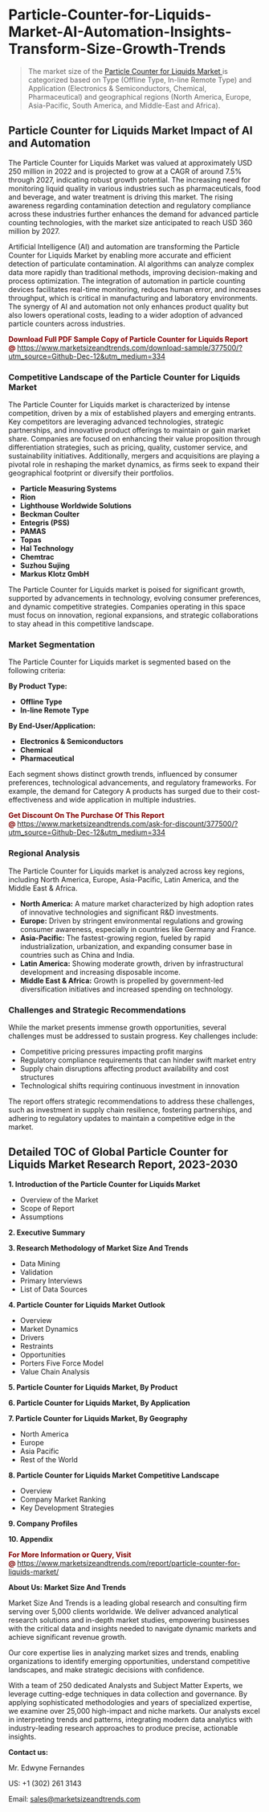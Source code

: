 <H1>Particle-Counter-for-Liquids-Market-AI-Automation-Insights-Transform-Size-Growth-Trends</H1><blockquote><p>The market size of the <a href="https://www.marketsizeandtrends.com/download-sample/377500/?utm_source=Github-Dec-12&amp;utm_medium=334" target="_blank">Particle Counter for Liquids Market </a>is categorized based on Type (Offline Type, In-line Remote Type) and Application (Electronics & Semiconductors, Chemical, Pharmaceutical) and geographical regions (North America, Europe, Asia-Pacific, South America, and Middle-East and Africa).</p></blockquote><p><h2>Particle Counter for Liquids Market Impact of AI and Automation</h2><p>The Particle Counter for Liquids Market was valued at approximately USD 250 million in 2022 and is projected to grow at a CAGR of around 7.5% through 2027, indicating robust growth potential. The increasing need for monitoring liquid quality in various industries such as pharmaceuticals, food and beverage, and water treatment is driving this market. The rising awareness regarding contamination detection and regulatory compliance across these industries further enhances the demand for advanced particle counting technologies, with the market size anticipated to reach USD 360 million by 2027.</p><p>Artificial Intelligence (AI) and automation are transforming the Particle Counter for Liquids Market by enabling more accurate and efficient detection of particulate contamination. AI algorithms can analyze complex data more rapidly than traditional methods, improving decision-making and process optimization. The integration of automation in particle counting devices facilitates real-time monitoring, reduces human error, and increases throughput, which is critical in manufacturing and laboratory environments. The synergy of AI and automation not only enhances product quality but also lowers operational costs, leading to a wider adoption of advanced particle counters across industries.</p></p><p><strong><span style="color: #800000;">Download Full PDF Sample Copy of Particle Counter for Liquids Report @</span>&nbsp;</strong><a href="https://www.marketsizeandtrends.com/download-sample/377500/?utm_source=Github-Dec-12&amp;utm_medium=334">https://www.marketsizeandtrends.com/download-sample/377500/?utm_source=Github-Dec-12&amp;utm_medium=334</a></p><h3>Competitive Landscape of the Particle Counter for Liquids Market</h3><p>The Particle Counter for Liquids market is characterized by intense competition, driven by a mix of established players and emerging entrants. Key competitors are leveraging advanced technologies, strategic partnerships, and innovative product offerings to maintain or gain market share. Companies are focused on enhancing their value proposition through differentiation strategies, such as pricing, quality, customer service, and sustainability initiatives. Additionally, mergers and acquisitions are playing a pivotal role in reshaping the market dynamics, as firms seek to expand their geographical footprint or diversify their portfolios.</p><p><strong><p><ul><li>Particle Measuring Systems </li><li> Rion </li><li> Lighthouse Worldwide Solutions </li><li> Beckman Coulter </li><li> Entegris (PSS) </li><li> PAMAS </li><li> Topas </li><li> Hal Technology </li><li> Chemtrac </li><li> Suzhou Sujing </li><li> Markus Klotz GmbH</p></li></ul></p></strong></p><p>The Particle Counter for Liquids market is poised for significant growth, supported by advancements in technology, evolving consumer preferences, and dynamic competitive strategies. Companies operating in this space must focus on innovation, regional expansions, and strategic collaborations to stay ahead in this competitive landscape.</p><h3>Market Segmentation</h3><p>The Particle Counter for Liquids market is segmented based on the following criteria:</p><p><strong>By Product Type:</strong></p><p><strong><p><ul><li>Offline Type </li><li> In-line Remote Type</p></li></ul></p></strong></p><p><strong>By End-User/Application:</strong></p><p><strong><p><ul><li>Electronics & Semiconductors </li><li> Chemical </li><li> Pharmaceutical</p></li></ul></p></strong></p><p>Each segment shows distinct growth trends, influenced by consumer preferences, technological advancements, and regulatory frameworks. For example, the demand for Category A products has surged due to their cost-effectiveness and wide application in multiple industries.</p><p><strong><span style="color: #800000;">Get Discount On The Purchase Of This Report @&nbsp;</span></strong><a href="https://www.marketsizeandtrends.com/ask-for-discount/377500/?utm_source=Github-Dec-12&amp;utm_medium=334">https://www.marketsizeandtrends.com/ask-for-discount/377500/?utm_source=Github-Dec-12&amp;utm_medium=334</a></p><h3>Regional Analysis</h3><p>The Particle Counter for Liquids market is analyzed across key regions, including North America, Europe, Asia-Pacific, Latin America, and the Middle East &amp; Africa.</p><ul><li><strong>North America:</strong> A mature market characterized by high adoption rates of innovative technologies and significant R&amp;D investments.</li><li><strong>Europe:</strong> Driven by stringent environmental regulations and growing consumer awareness, especially in countries like Germany and France.</li><li><strong>Asia-Pacific:</strong> The fastest-growing region, fueled by rapid industrialization, urbanization, and expanding consumer base in countries such as China and India.</li><li><strong>Latin America:</strong> Showing moderate growth, driven by infrastructural development and increasing disposable income.</li><li><strong>Middle East &amp; Africa:</strong> Growth is propelled by government-led diversification initiatives and increased spending on technology.</li></ul><h3>Challenges and Strategic Recommendations</h3><p>While the market presents immense growth opportunities, several challenges must be addressed to sustain progress. Key challenges include:</p><ul><li>Competitive pricing pressures impacting profit margins</li><li>Regulatory compliance requirements that can hinder swift market entry</li><li>Supply chain disruptions affecting product availability and cost structures</li><li>Technological shifts requiring continuous investment in innovation</li></ul><p>The report offers strategic recommendations to address these challenges, such as investment in supply chain resilience, fostering partnerships, and adhering to regulatory updates to maintain a competitive edge in the market.</p><h2>Detailed TOC of Global Particle Counter for Liquids Market Research Report, 2023-2030</h2><p><strong>1. Introduction of the Particle Counter for Liquids Market</strong></p><ul><li>Overview of the Market</li><li>Scope of Report</li><li>Assumptions&nbsp;</li></ul><p><strong>2. Executive Summary</strong></p><p><strong>3. Research Methodology of <strong>Market Size And Trends</strong></strong></p><ul><li>Data Mining</li><li>Validation</li><li>Primary Interviews</li><li>List of Data Sources&nbsp;</li></ul><p><strong>4. Particle Counter for Liquids Market Outlook</strong></p><ul><li>Overview</li><li>Market Dynamics</li><li>Drivers</li><li>Restraints</li><li>Opportunities</li><li>Porters Five Force Model</li><li>Value Chain Analysis&nbsp;</li></ul><p><strong>5. Particle Counter for Liquids Market, By Product</strong></p><p><strong>6. Particle Counter for Liquids Market, By Application</strong></p><p><strong>7. Particle Counter for Liquids Market, By Geography</strong></p><ul><li>North America</li><li>Europe</li><li>Asia Pacific</li><li>Rest of the World&nbsp;</li></ul><p><strong>8. Particle Counter for Liquids Market Competitive Landscape</strong></p><ul><li>Overview</li><li>Company Market Ranking</li><li>Key Development Strategies&nbsp;</li></ul><p><strong>9. Company Profiles</strong></p><p><strong>10. Appendix</strong></p><p><strong><span style="color: #800000;">For More Information or Query, Visit @&nbsp;</span></strong><a href="https://www.marketsizeandtrends.com/report/particle-counter-for-liquids-market/">https://www.marketsizeandtrends.com/report/particle-counter-for-liquids-market/</a></p><p></p><p><strong>About Us:&nbsp;Market Size And Trends</strong></p><p>Market Size And Trends&nbsp;is a leading global research and consulting firm serving over 5,000 clients worldwide. We deliver advanced analytical research solutions and in-depth market studies, empowering businesses with the critical data and insights needed to navigate dynamic markets and achieve significant revenue growth.</p><p>Our core expertise lies in analyzing market sizes and trends, enabling organizations to identify emerging opportunities, understand competitive landscapes, and make strategic decisions with confidence.</p><p>With a team of 250 dedicated Analysts and Subject Matter Experts, we leverage cutting-edge techniques in data collection and governance. By applying sophisticated methodologies and years of specialized expertise, we examine over 25,000 high-impact and niche markets. Our analysts excel in interpreting trends and patterns, integrating modern data analytics with industry-leading research approaches to produce precise, actionable insights.</p><p><strong>Contact us:</strong></p><p>Mr. Edwyne Fernandes</p><p>US: +1 (302) 261 3143</p><p>Email: <a href="mailto:sales@marketsizeandtrends.com">sales@marketsizeandtrends.com</a>&nbsp;</p>
